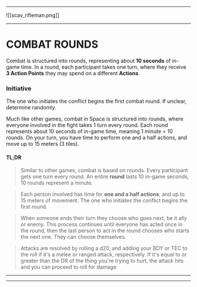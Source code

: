 
---

![[scav_rifleman.png]]

---

# COMBAT ROUNDS

Combat is structured into rounds, representing about **10 seconds** of in-game time. In a round, each participant takes one turn, where they receive **3 Action Points** they may spend on a different **Actions**.

### Initiative
The one who initiates the conflict begins the first combat round. If unclear, determine randomly.






Much like other games, combat in Space is structured into rounds, where everyone involved in the fight takes 1 turn every round. Each round represents about 10 seconds of in-game time, meaning 1 minute = 10 rounds. On your turn, you have time to perform one and a half actions, and move up to 15 meters (3 tiles).



#### TL;DR
> Similar to other games, combat is based on rounds.
> Every participant gets one turn every round.
> An entire **round** lasts 10 in-game seconds, 10 rounds represent a minute.

> Each person involved has time for **one and a half actions**, and up to 15 meters of movement.
> The one who initiates the conflict begins the first round.

> When someone ends their turn they choose who goes next, be it ally or enemy. This process continues until everyone has acted once in the round, then the last person to act in the round chooses who starts the next one. They can choose themselves.

> Attacks are resolved by rolling a d20, and adding your BDY or TEC to the roll if it's a melee or ranged attack, respectively. If it's equal to or greater than the DR of the thing you're trying to hurt, the attack hits and you can proceed to roll for damage.





---
---
